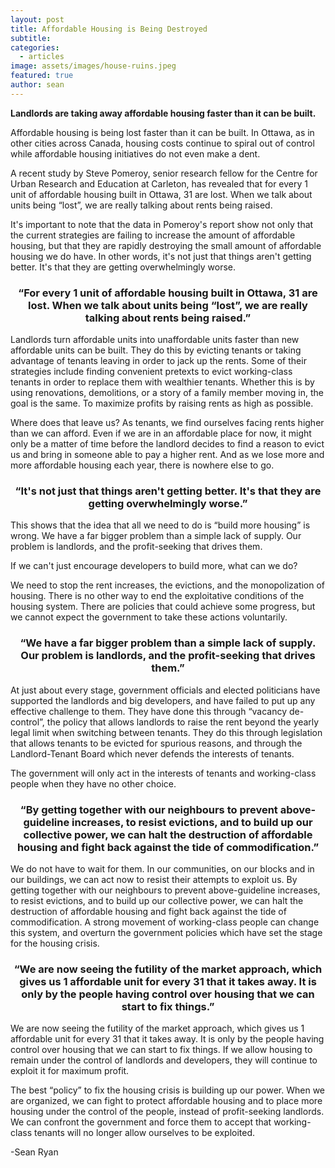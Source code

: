 ```yaml
---
layout: post
title: Affordable Housing is Being Destroyed
subtitle: 
categories:
  - articles
image: assets/images/house-ruins.jpeg
featured: true
author: sean
---
```


**Landlords are taking away affordable housing faster than it can be built.**

Affordable housing is being lost faster than it can be built. In Ottawa, as in other cities across Canada, housing costs continue to spiral out of control while affordable housing initiatives do not even make a dent. 

A recent study by Steve Pomeroy, senior research fellow for the Centre for Urban Research and Education at Carleton, has revealed that for every 1 unit of affordable housing built in Ottawa, 31 are lost. When we talk about units being “lost”, we are really talking about rents being raised. 

It's important to note that the data in Pomeroy's report show not only that the current strategies are failing to increase the amount of affordable housing, but that they are rapidly destroying the small amount of affordable housing we do have. In other words, it's not just that things aren't getting better. It's that they are getting overwhelmingly worse. 

<div align="center"> <h3>“For every 1 unit of affordable housing built in Ottawa, 31 are lost. When we talk about units being “lost”, we are really talking about rents being raised.”</h3> </div>

Landlords turn affordable units into unaffordable units faster than new affordable units can be built. They do this by evicting tenants or taking advantage of tenants leaving in order to jack up the rents. Some of their strategies include finding convenient pretexts to evict working-class tenants in order to replace them with wealthier tenants. Whether this is by using renovations, demolitions, or a story of a family member moving in, the goal is the same. To maximize profits by raising rents as high as possible.

Where does that leave us? As tenants, we find ourselves facing rents higher than we can afford.  Even if we are in an affordable place for now,  it might only be a matter of time before the landlord decides to find a reason to evict us and bring in someone able to pay a higher rent. And as we lose more and more affordable housing each year, there is nowhere else to go. 

<div align="center"> <h3>“It's not just that things aren't getting better. It's that they are getting overwhelmingly worse.”</h3> </div>

This shows that the idea that all we need to do is “build more housing” is wrong. We have a far bigger problem than a simple lack of supply. Our problem is landlords, and the profit-seeking that drives them. 

If we can't just encourage developers to build more, what can we do? 

We need to stop the rent increases, the evictions, and the monopolization of housing. There is no other way to end the exploitative conditions of the housing system. There are policies that could achieve some progress, but we cannot expect the government to take these actions voluntarily.

<div align="center"> <h3>“We have a far bigger problem than a simple lack of supply. Our problem is landlords, and the profit-seeking that drives them.”</h3> </div>

At just about every stage, government officials and elected politicians have supported the landlords and big developers, and have failed to put up any effective challenge to them. They have done this through “vacancy de-control”, the policy that allows landlords to raise the rent beyond the yearly legal limit when switching between tenants. They do this through legislation that allows tenants to be evicted for spurious reasons, and through the Landlord-Tenant Board which never defends the interests of tenants. 

The government will only act in the interests of tenants and working-class people when they have no other choice. 

<div align="center"> <h3>“By getting together with our neighbours to prevent above-guideline increases, to resist evictions, and to build up our collective power, we can halt the destruction of affordable housing and fight back against the tide of commodification.”</h3> </div>

We do not have to wait for them. In our communities, on our blocks and in our buildings, we can act now to resist their attempts to exploit us. By getting together with our neighbours to prevent above-guideline increases, to resist evictions, and to build up our collective power, we can halt the destruction of affordable housing and fight back against the tide of commodification. A strong movement of working-class people can change this system, and overturn the government policies which have set the stage for the housing crisis. 

<div align="center"> <h3>“We are now seeing the futility of the market approach, which gives us 1 affordable unit for every 31 that it takes away. It is only by the people having control over housing that we can start to fix things.”</h3> </div>

We are now seeing the futility of the market approach, which gives us 1 affordable unit for every 31 that it takes away. It is only by the people having control over housing that we can start to fix things. If we allow housing to remain under the control of landlords and developers, they will continue to exploit it for maximum profit. 

The best “policy” to fix the housing crisis is building up our power. When we are organized, we can fight to protect affordable housing and to place more housing under the control of the people, instead of profit-seeking landlords. We can confront the government and force them to accept that working-class tenants will no longer allow ourselves to be exploited. 

-Sean Ryan
